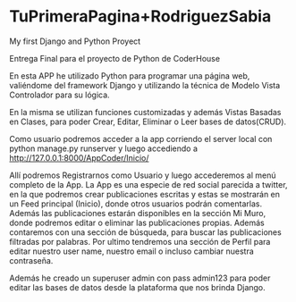 # TuPrimeraPagina+RodriguezSabia
 My first Django and Python Proyect


Entrega Final para el proyecto de Python de CoderHouse

En esta APP he utilizado Python para programar una página web, valiéndome del framework Django y utilizando la técnica de Modelo Vista Controlador para su lógica.

En la misma se utilizan funciones customizadas y además Vistas Basadas en Clases, para poder Crear, Editar, Eliminar o Leer bases de datos(CRUD).

Como usuario podremos acceder a la app corriendo el server local con python manage.py runserver y luego accediendo a http://127.0.0.1:8000/AppCoder/Inicio/

Allí podremos Registrarnos como Usuario y luego accederemos al menú completo de la App. La App es una especie de red social parecida a twitter, en la que 
podremos crear publicaciones escritas y estas se mostrarán en un Feed principal (Inicio), donde otros usuarios podrán comentarlas. Además las publicaciones estarán disponibles en 
la sección Mi Muro, donde podremos editar o eliminar las publicaciones propias. Además contaremos con una sección de búsqueda, para buscar las publicaciones filtradas por palabras. 
Por ultimo tendremos una sección de Perfil para editar nuestro user name, nuestro email o incluso cambiar nuestra contraseña.

Además he creado un superuser admin con pass admin123 para poder editar las bases de datos desde la plataforma que nos brinda Django.


